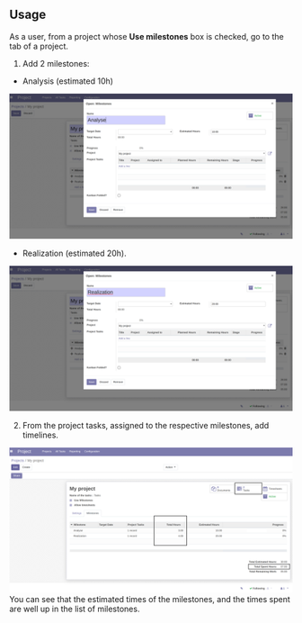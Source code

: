 ## Usage
As a user, from a project whose **Use milestones** box is checked, go to the tab of a project.

1. Add 2 milestones: 
* Analysis (estimated 10h)

![alt text](../static/description/milestone_1.png)

* Realization (estimated 20h).

![alt text](../static/description/milestone_2.png)

2. From the project tasks, assigned to the respective milestones, add timelines.

![alt text](../static/description/milestone_spent_hours.png)
You can see that the estimated times of the milestones, and the times spent are well up in the list of milestones.

